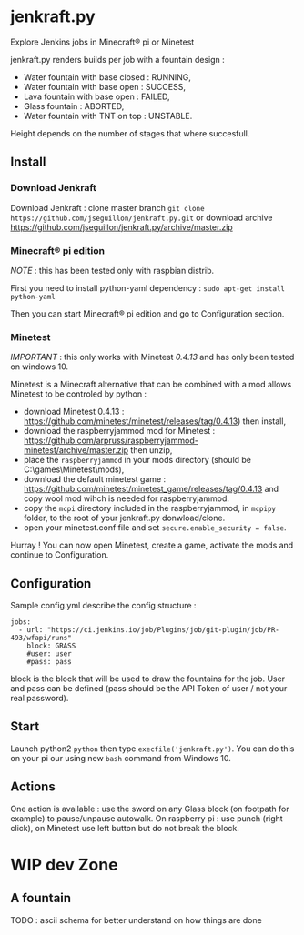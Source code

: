 # jenkraft.py

Explore Jenkins jobs in Minecraft® pi or Minetest

jenkraft.py renders builds per job with a fountain design :
- Water fountain with base closed : RUNNING,
- Water fountain with base open : SUCCESS,
- Lava fountain with base open : FAILED,
- Glass fountain : ABORTED,
- Water fountain with TNT on top : UNSTABLE.

Height depends on the number of stages that where succesfull.

## Install

### Download Jenkraft

Download Jenkraft : clone master branch `git clone https://github.com/jseguillon/jenkraft.py.git` or download archive https://github.com/jseguillon/jenkraft.py/archive/master.zip

### Minecraft® pi edition

*NOTE* : this has been tested only with raspbian distrib.

First you need to install python-yaml dependency :  `sudo apt-get install python-yaml`

Then you can start Minecraft® pi edition and go to Configuration section.

### Minetest

*IMPORTANT* : this only works with Minetest *0.4.13* and has only been tested on windows 10.

Minetest is a Minecraft alternative that can be combined with a mod allows Minetest to be controled by python :
- download Minetest 0.4.13 : https://github.com/minetest/minetest/releases/tag/0.4.13) then install,
- download the raspberryjammod mod for Minetest : https://github.com/arpruss/raspberryjammod-minetest/archive/master.zip then unzip,
- place the `raspberryjammod` in your mods directory (should be C:\games\Minetest\mods),
- download the default minetest game : https://github.com/minetest/minetest_game/releases/tag/0.4.13 and copy wool mod wihch is needed for raspberryjammod.
- copy the `mcpi` directory included in the raspberryjammod, in `mcpipy` folder, to the root of your jenkraft.py donwload/clone.
- open your minetest.conf file and set `secure.enable_security = false`.

Hurray ! You can now open Minetest, create a game, activate the mods and continue to Configuration.

## Configuration

Sample config.yml describe the config structure :
```
jobs:
  - url: "https://ci.jenkins.io/job/Plugins/job/git-plugin/job/PR-493/wfapi/runs"
    block: GRASS
    #user: user
    #pass: pass
```
block is the block that will be used to draw the fountains for the job. User and pass can be defined (pass should be the API Token of user / not your real password).

## Start

Launch python2 `python` then type `execfile('jenkraft.py')`. You can do this on your pi our using new `bash` command from Windows 10.

## Actions

One action is available : use the sword on any Glass block (on footpath for example) to pause/unpause autowalk. On raspberry pi : use punch (right click), on Minetest use left button but do not break the block.



# WIP dev Zone

## A fountain

TODO : ascii schema for better understand on how things are done
